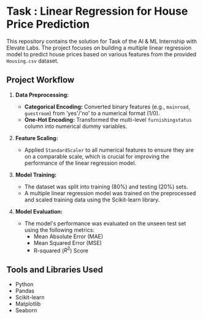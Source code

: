 # Task : Linear Regression for House Price Prediction

This repository contains the solution for Task of the AI & ML Internship with Elevate Labs. The project focuses on building a multiple linear regression model to predict house prices based on various features from the provided `Housing.csv` dataset.

## Project Workflow

1.  **Data Preprocessing:**
    * **Categorical Encoding:** Converted binary features (e.g., `mainroad`, `guestroom`) from 'yes'/'no' to a numerical format (1/0).
    * **One-Hot Encoding:** Transformed the multi-level `furnishingstatus` column into numerical dummy variables.

2.  **Feature Scaling:**
    * Applied `StandardScaler` to all numerical features to ensure they are on a comparable scale, which is crucial for improving the performance of the linear regression model.

3.  **Model Training:**
    * The dataset was split into training (80%) and testing (20%) sets.
    * A multiple linear regression model was trained on the preprocessed and scaled training data using the Scikit-learn library.

4.  **Model Evaluation:**
    * The model's performance was evaluated on the unseen test set using the following metrics:
        * Mean Absolute Error (MAE)
        * Mean Squared Error (MSE)
        * R-squared ($R^2$) Score

## Tools and Libraries Used

* Python
* Pandas
* Scikit-learn
* Matplotlib
* Seaborn
